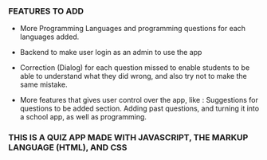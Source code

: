 ### FEATURES TO ADD

- More Programming Languages and programming questions for each languages added.
- Backend to make user login as an admin to use the app

- Correction (Dialog) for each question missed to enable students to be able to understand what they did wrong, and also try not to make the same mistake.

- More features that gives user control over the app, like : Suggestions for questions to be added section. Adding past questions, and turning it into a school app, as well as programming.

### THIS IS A QUIZ APP MADE WITH JAVASCRIPT, THE MARKUP LANGUAGE (HTML), AND CSS
